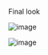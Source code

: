 Final look



![image](https://github.com/San126/roman-numeral-converter/assets/55818344/39d525a2-285a-4483-8488-b06a51d88cd9)

![image](https://github.com/San126/roman-numeral-converter/assets/55818344/f5d83f2c-2134-4f7a-ab80-31a5b804d9bd)

